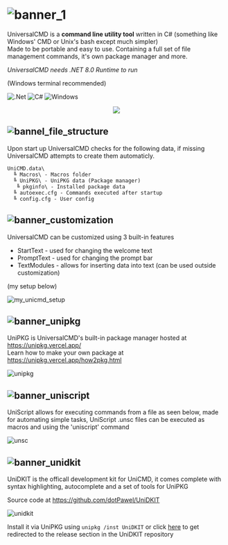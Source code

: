 # ![banner_1](https://github.com/dotPawel/UniversalCMD/assets/89011403/4abb1023-7414-45a8-b32b-74fb978240e0)
  
UniversalCMD is a **command line utility tool** written in C# (something like Windows' CMD or Unix's bash except much simpler)  
Made to be portable and easy to use. Containing a full set of file management commands, it's own package manager and more.

*UniversalCMD needs .NET 8.0 Runtime to run*

(Windows terminal recommended)

![.Net](https://img.shields.io/badge/.NET-5C2D91?style=for-the-badge&logo=.net&logoColor=white)
![C#](https://img.shields.io/badge/c%23-%23239120.svg?style=for-the-badge&logo=c-sharp&logoColor=white)
![Windows](https://img.shields.io/badge/Windows-0078D6?style=for-the-badge&logo=windows&logoColor=white)

<p align="center">
  <img src="https://github.com/dotPawel/UniversalCMD/assets/89011403/ab3d8a97-a87e-41c9-ab99-82c4d5779602" />
</p>


## ![bannel_file_structure](https://github.com/dotPawel/UniversalCMD/assets/89011403/599a24a8-bd1c-4d90-b508-eb067ad47fd5)
Upon start up UniversalCMD checks for the following data, if missing UniversalCMD attempts to create them automaticly.
```
UniCMD.data\  
  ╚ Macros\ - Macros folder
  ╚ UniPKG\ - UniPKG data (Package manager)
   ╚ pkginfo\ - Installed package data 
  ╚ autoexec.cfg - Commands executed after startup
  ╚ config.cfg - User config
```

## ![banner_customization](https://github.com/dotPawel/UniversalCMD/assets/89011403/eec6d3a4-5cf7-4802-bbb6-e8f88b51df9c)
UniversalCMD can be customized using 3 built-in features

+ StartText - used for changing the welcome text
+ PromptText - used for changing the prompt bar
+ TextModules - allows for inserting data into text (can be used outside customization)

(my setup below)

![my_unicmd_setup](https://github.com/dotPawel/UniversalCMD/assets/89011403/9cdb0d3f-6e38-45d4-9e56-d2f5fbc7086a)

## ![banner_unipkg](https://github.com/dotPawel/UniversalCMD/assets/89011403/b6d1425b-bc9b-4816-b652-4d51152786cd)

UniPKG is UniversalCMD's built-in package manager hosted at https://unipkg.vercel.app/  
Learn how to make your own package at https://unipkg.vercel.app/how2pkg.html

![unipkg](https://github.com/dotPawel/UniversalCMD/assets/89011403/12ad1423-825d-4c86-9dcb-05e2d0b65343)

## ![banner_uniscript](https://github.com/dotPawel/UniversalCMD/assets/89011403/de1bb6c2-619b-49c4-a440-4ebd6bfc87c5)

UniScript allows for executing commands from a file as seen below, made for automating simple tasks, UniScript .unsc files can be executed as macros and using the 'uniscript' command

![unsc](https://github.com/dotPawel/UniversalCMD/assets/89011403/629d168f-34c2-4559-b37e-043e7a2b7d68)

## ![banner_unidkit](https://github.com/dotPawel/UniversalCMD/assets/89011403/b6c21bbd-85ee-4e94-a904-4a15ded44cfe)

UniDKIT is the officall development kit for UniCMD, it comes complete with syntax highlighting, autocomplete and a set of tools for UniPKG

Source code at https://github.com/dotPawel/UniDKIT

![unidkit](https://github.com/dotPawel/UniversalCMD/assets/89011403/576f62ca-5859-4210-982c-4335ebbac1a4)

Install it via UniPKG using ``unipkg /inst UniDKIT`` or click [here](https://github.com/dotPawel/UniDKIT/releases/latest) to get redirected to the release section in the UniDKIT repository


